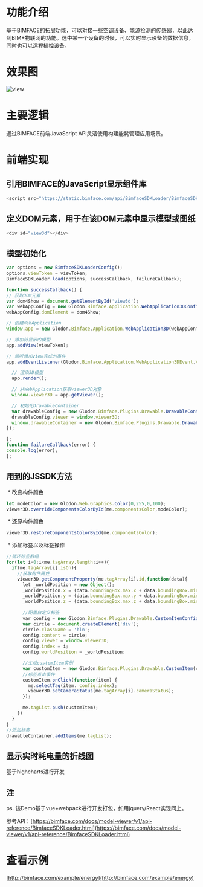 # 功能介绍

基于BIMFACE的拓展功能，可以对接一些空调设备、能源检测的传感器，以此达到BIM+物联网的功能。选中某一个设备的时候，可以实时显示设备的数据信息，同时也可以远程操控设备。

# 效果图
![view](resources/img/view.png)

# 主要逻辑

通过BIMFACE前端JavaScript API灵活使用构建能耗管理应用场景。

# 前端实现

## 引用BIMFACE的JavaScript显示组件库
```javascript
<script src="https://static.bimface.com/api/BimfaceSDKLoader/BimfaceSDKLoader@latest-release.js" charset="utf-8"></script>
```
## 定义DOM元素，用于在该DOM元素中显示模型或图纸
```javascript
<div id="view3d"></div>
```
## 模型初始化
```javascript
var options = new BimfaceSDKLoaderConfig();
options.viewToken = viewToken;
BimfaceSDKLoader.load(options, successCallback, failureCallback);

function successCallback() {
// 获取DOM元素
var dom4Show = document.getElementById('view3d');
var webAppConfig = new Glodon.Bimface.Application.WebApplication3DConfig();
webAppConfig.domElement = dom4Show;

// 创建WebApplication
window.app = new Glodon.Bimface.Application.WebApplication3D(webAppConfig);

// 添加待显示的模型
app.addView(viewToken);

// 监听添加view完成的事件
app.addEventListener(Glodon.Bimface.Application.WebApplication3DEvent.ViewAdded, function () {

  // 渲染3D模型
  app.render();

  // 从WebApplication获取viewer3D对象
  window.viewer3D = app.getViewer();

  // 初始化DrawableContainer
  var drawableConfig = new Glodon.Bimface.Plugins.Drawable.DrawableContainerConfig();
  drawableConfig.viewer = window.viewer3D;
  window.drawableContainer = new Glodon.Bimface.Plugins.Drawable.DrawableContainer(drawableConfig);
});

};
function failureCallback(error) {
console.log(error);
};

```
## 用到的JSSDK方法
  * 改变构件颜色
```javascript
let modeColor = new Glodon.Web.Graphics.Color(0,255,0,100);
viewer3D.overrideComponentsColorById(me.componentsColor,modeColor);
```		
  * 还原构件颜色
```javascript
viewer3D.restoreComponentsColorById(me.componentsColor);
```
  * 添加标签以及标签操作
```javascript
//循环标签数组
for(let i=0;i<me.tagArray.length;i++){
  if(me.tagArray[i].isOn){
    //获取构件属性
    viewer3D.getComponentProperty(me.tagArray[i].id,function(data){
      let _worldPosition = new Object();
      _worldPosition.x = (data.boundingBox.max.x + data.boundingBox.min.x)/2;
      _worldPosition.y = (data.boundingBox.max.y + data.boundingBox.min.y)/2;
      _worldPosition.z = (data.boundingBox.max.z + data.boundingBox.min.z)/2;
      
      //配置自定义标签
      var config = new Glodon.Bimface.Plugins.Drawable.CustomItemConfig();
      var circle = document.createElement('div');
      circle.className = 'bln';
      config.content = circle;
      config.viewer = window.viewer3D;
      config.index = i;
      config.worldPosition = _worldPosition;

      //生成customItem实例
      var customItem = new Glodon.Bimface.Plugins.Drawable.CustomItem(config);
      //标签点击事件
      customItem.onClick(function(item) {
        me.selectTag(item._config.index);
        viewer3D.setCameraStatus(me.tagArray[i].cameraStatus);
      });

      me.tagList.push(customItem);
    })
  }
}
//添加标签
drawableContainer.addItems(me.tagList);
```

## 显示实时耗电量的折线图

基于highcharts进行开发

## 注

ps. 该Demo基于vue+webpack进行开发打包，如用jquery/React实现同上。

参考API：[https://bimface.com/docs/model-viewer/v1/api-reference/BimfaceSDKLoader.html](https://bimface.com/docs/model-viewer/v1/api-reference/BimfaceSDKLoader.html)

# 查看示例

[http://bimface.com/example/energy](http://bimface.com/example/energy)
